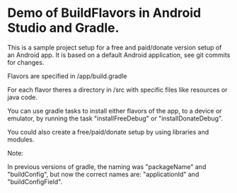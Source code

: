 # Demo of BuildFlavors in Android Studio and Gradle.

This is a sample project setup for a free and paid/donate version setup of an Android app. It is based on a default Android application, see git commits for changes.

Flavors are specified in /app/build.gradle

For each flavor theres a directory in /src with specific files like resources or java code.

You can use gradle tasks to install either flavors of the app, to a device or emulator, by running the task "installFreeDebug" or "installDonateDebug".

You could also create a free/paid/donate setup by using libraries and modules.

Note:

In previous versions of gradle, the naming was "packageName" and "buildConfig",
but now the correct names are: "applicationId" and "buildConfigField".